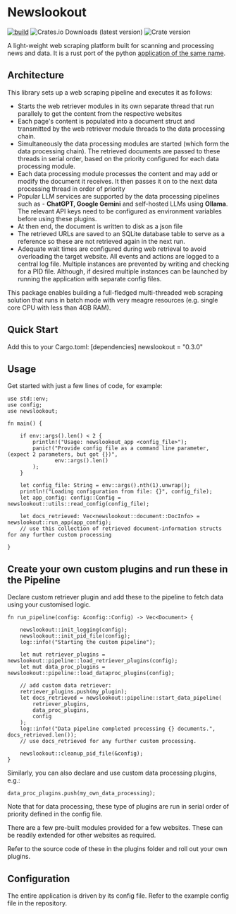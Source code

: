 
# Newslookout

[![build](https://github.com/sandeep-sandhu/newslookout_rs/actions/workflows/rust.yml/badge.svg)](https://github.com/sandeep-sandhu/newslookout_rs/actions) ![Crates.io Downloads (latest version)](https://img.shields.io/crates/dv/newslookout) ![Crate version](https://img.shields.io/crates/v/newslookout.svg)

A light-weight web scraping platform built for scanning and processing news and data. It is a rust port of the python [application of the same name](https://github.com/sandeep-sandhu/NewsLookout).

## Architecture

This library sets up a web scraping pipeline and executes it as follows:
  - Starts the web retriever modules in its own separate thread that run parallely to get the content from the respective websites
  - Each page's content is populated into a document struct and transmitted by the web retriever module threads to the data processing chain.
  - Simultaneously the data processing modules are started (which form the data processing chain). The retrieved documents are passed to these threads in serial order, based on the priority configured for each data processing module.
  - Each data processing module processes the content and may add or modify the document it receives. It then passes it on to the next data processing thread in order of priority
  - Popular LLM services are supported by the data processing pipelines such as - **ChatGPT, Google Gemini** and self-hosted LLMs using **Ollama**. The relevant API keys need to be configured as environment variables before using these plugins. 
  - At then end, the document is written to disk as a json file
  - The retrieved URLs are saved to an SQLite database table to serve as a reference so these are not retrieved again in the next run.
  - Adequate wait times are configured during web retrieval to avoid overloading the target website. All events and actions are logged to a central log file. Multiple instances are prevented by writing and checking for a PID file. Although, if desired multiple instances can be launched by running the application with separate config files.

This package enables building a full-fledged multi-threaded web scraping solution that runs in batch mode with very meagre resources (e.g. single core CPU with less than 4GB RAM).

## Quick Start
Add this to your Cargo.toml:
[dependencies]
newslookout = "0.3.0"

## Usage

Get started with just a few lines of code, for example:

```
use std::env;
use config;
use newslookout;

fn main() {

    if env::args().len() < 2 {
        println!("Usage: newslookout_app <config_file>");
        panic!("Provide config file as a command line parameter, (expect 2 parameters, but got {})",
               env::args().len()
        );
    }

    let config_file: String = env::args().nth(1).unwrap();
    println!("Loading configuration from file: {}", config_file);
    let app_config: config::Config = newslookout::utils::read_config(config_file);

    let docs_retrieved: Vec<newslookout::document::DocInfo> = newslookout::run_app(app_config);
    // use this collection of retrieved document-information structs for any further custom processing

}

```

## Create your own custom plugins and run these in the Pipeline

Declare custom retriever plugin and add these to the pipeline to fetch data using your customised logic.

```
fn run_pipeline(config: &config::Config) -> Vec<Document> {

    newslookout::init_logging(config);
    newslookout::init_pid_file(config);
    log::info!("Starting the custom pipeline");

    let mut retriever_plugins = newslookout::pipeline::load_retriever_plugins(config);
    let mut data_proc_plugins = newslookout::pipeline::load_dataproc_plugins(config);

    // add custom data retriever:
    retriever_plugins.push(my_plugin);
    let docs_retrieved = newslookout::pipeline::start_data_pipeline(
        retriever_plugins,
        data_proc_plugins,
        config
    );
    log::info!("Data pipeline completed processing {} documents.", docs_retrieved.len());
    // use docs_retrieved for any further custom processing.

    newslookout::cleanup_pid_file(&config);
}
```

Similarly, you can also declare and use custom data processing plugins, e.g.:
```
data_proc_plugins.push(my_own_data_processing);
```
Note that for data processing, these type of plugins are run in serial order of priority defined in the config file.

There are a few pre-built modules provided for a few websites.
These can be readily extended for other websites as required.

Refer to the source code of these in the plugins folder and roll out your own plugins.


## Configuration

The entire application is driven by its config file.
Refer to the example config file in the repository.

